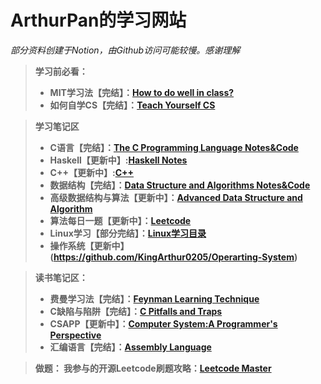 # ArthurPan的学习网站

*部分资料创建于Notion，由Github访问可能较慢。感谢理解*<br>
> <strong>学习前必看：
> + MIT学习法【完结】：[How to do well in class?](https://github.com/KingArthur0205/ArthurPan0205.github.io/blob/33fbcc6517611968e0a93581482afa7e6b798052/src/MIT%20%E5%AD%A6%E4%B9%A0%E6%96%B9%E6%B3%95.md)
> + 如何自学CS【完结】：[Teach Yourself CS](https://teachyourselfcs.com/)
  
> 学习笔记区
> + C语言【完结】：[The C Programming Language Notes&Code](https://alive-castanet-707.notion.site/C-23243005d1484f5bb86e5c2122aac36c)
> + Haskell【更新中】:[Haskell Notes](https://alive-castanet-707.notion.site/Inf1a-7ee4bd9befc54d4eb7bce27d54b238ce)
> + C++【更新中】:[C++](https://github.com/KingArthur0205/CPP)
> + 数据结构【完结】：[Data Structure and Algorithms Notes&Code](https://alive-castanet-707.notion.site/2e51df464038416c93f58da6e61a30a5)
> + 高级数据结构与算法【更新中】：[Advanced Data Structure and Algorithm](https://github.com/KingArthur0205/Advanced-Data-Structure)
> + 算法每日一题【更新中】：[Leetcode](https://alive-castanet-707.notion.site/a2cd19f66d3a4abfa7e33426c2071260)
> + Linux学习【部分完结】：[Linux学习目录](https://alive-castanet-707.notion.site/Linux-6349ca72a55e4b539123d11983d1f5c1)
> + 操作系统【更新中】(https://github.com/KingArthur0205/Operarting-System)

> 读书笔记区：
>  + 费曼学习法【完结】：[Feynman Learning Technique](https://alive-castanet-707.notion.site/271843c70b3d4ab1becdfac2283df04e)
>  + C缺陷与陷阱【完结】：[C Pitfalls and Traps](https://alive-castanet-707.notion.site/C-6b8f4dc45db144578db9bccc7db4f142)
>  + CSAPP【更新中】：[Computer System:A Programmer's Perspective](https://alive-castanet-707.notion.site/CSAPP-7b1347b8e4794acb956f3c9090edee56)
>  + 汇编语言【完结】：[Assembly Language](https://alive-castanet-707.notion.site/dea8ab85f1ab44428b44348f6b2436d1)

> 做题：
> 我参与的开源Leetcode刷题攻略：[Leetcode Master](https://github.com/youngyangyang04/leetcode-master)

 
